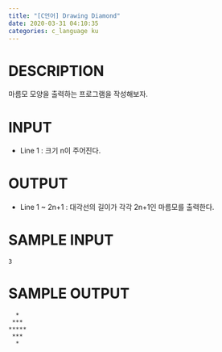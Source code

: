 ```yaml
---
title: "[C언어] Drawing Diamond"
date: 2020-03-31 04:10:35
categories: c_language ku
---
```


# DESCRIPTION
마름모 모양을 출력하는 프로그램을 작성해보자.

# INPUT
* Line 1 : 크기 n이 주어진다.

# OUTPUT
* Line 1 ~ 2n+1 : 대각선의 길이가 각각 2n+1인 마름모를 출력한다.

# SAMPLE INPUT
```
3
```
# SAMPLE OUTPUT
```
  *
 ***
*****
 ***
  *
```

<script src="https://gist.github.com/DetegiCE/3d70fffcfc8b2eeced5b9a6c182a5d07.js"></script>
